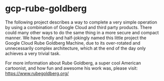 # gcp-rube-goldberg

The following project describes a way to complete a very simple operation by using a combination of Google Cloud and third party products. There could many other ways to do the same thing in a more secure and compact manner. We have fondly and half-jokingly named this little project the Google Cloud Rube Goldberg Machine, due to its over-rotated and unnecessarily complex architecture, which at the end of the day only achieves a very trivial task. 

For more information about Rube Goldberg, a super cool American cartoonist, and how fun and awesome his work was, please visit: https://www.rubegoldberg.org/
